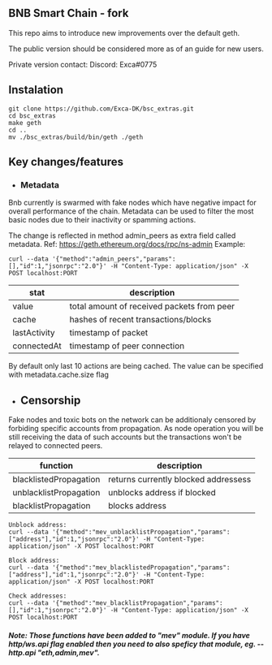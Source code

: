 ## BNB Smart Chain - fork

This repo aims to introduce new improvements over the default geth. 

The public version should be considered more as of an guide for new users. 

Private version contact: Discord: Exca#0775

## Instalation
```
git clone https://github.com/Exca-DK/bsc_extras.git
cd bsc_extras
make geth
cd ..
mv ./bsc_extras/build/bin/geth ./geth
```

## Key changes/features

- ### Metadata

Bnb currently is swarmed with fake nodes which have negative impact for overall performance of the chain. Metadata can be used to filter the most basic nodes due to their inactivity or spamming actions.
 
The change is reflected in method admin_peers as extra field called metadata. Ref: https://geth.ethereum.org/docs/rpc/ns-admin Example:
```
curl --data '{"method":"admin_peers","params":[],"id":1,"jsonrpc":"2.0"}' -H "Content-Type: application/json" -X POST localhost:PORT
```

| stat | description |
| ------ | ------ |
| value | total amount of received packets from peer |
| cache | hashes of recent transactions/blocks |
| lastActivity | timestamp of packet 
| connectedAt | timestamp of peer connection |

By default only last 10 actions are being cached. The value can be specified with metadata.cache.size flag

- ## Censorship
  
Fake nodes and toxic bots on the network can be additionaly censored by forbiding specific accounts from propagation. As node operation you will be still receiving the data of such accounts but the transactions won't be relayed to connected peers.
 
| function | description |
| ------ | ------ |
| blacklistedPropagation | returns currently blocked addressess |
| unblacklistPropagation | unblocks address if blocked |
| blacklistPropagation | blocks address | 

```
Unblock address:
curl --data '{"method":"mev_unblacklistPropagation","params":["address"],"id":1,"jsonrpc":"2.0"}' -H "Content-Type: application/json" -X POST localhost:PORT

Block address:
curl --data '{"method":"mev_blacklistedPropagation","params":["address"],"id":1,"jsonrpc":"2.0"}' -H "Content-Type: application/json" -X POST localhost:PORT

Check addresses:
curl --data '{"method":"mev_blacklistPropagation","params":[],"id":1,"jsonrpc":"2.0"}' -H "Content-Type: application/json" -X POST localhost:PORT
```

##### Note: Those functions have been added to "mev" module. If you have http/ws.api flag enabled then you need to also speficy that module, eg. --http.api "eth,admin,mev".